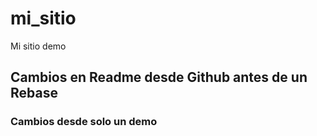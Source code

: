 # mi_sitio
Mi sitio demo

## Cambios en Readme desde Github antes de un Rebase

### Cambios desde solo un demo
